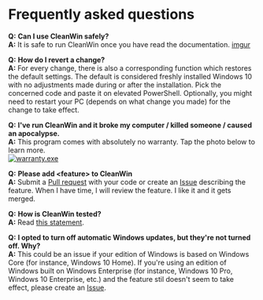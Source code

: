 # Frequently asked questions

**Q:** **Can I use CleanWin safely?**   
**A:** It is safe to run CleanWin once you have read the documentation.
[imgur](https://i.imgur.com/Pqtf93O.png)

**Q:** **How do I revert a change?**  
**A:** For every change, there is also a corresponding function which restores the default settings. The default is considered freshly installed Windows 10 with no adjustments made during or after the installation. Pick the concerned code and paste it on elevated PowerShell. Optionally, you might need to restart your PC (depends on what change you made) for the change to take effect.

**Q:** **I've run CleanWin and it broke my computer / killed someone / caused an apocalypse.**   
**A:** This program comes with absolutely no warranty. Tap the photo below to learn more.  
[![warranty.exe](https://i.imgur.com/lfqKSzz.png)](https://github.com/pratyakshm/CleanWin/blob/main/LICENSE#L589-L598)

**Q:** **Please add &lt;feature&gt; to CleanWin**   
**A:** Submit a [Pull request](https://github.com/pratyakshm/CleanWin/pulls) with your code or create an [Issue](https://github.com/pratyakshm/CleanWin/issues) describing the feature. When I have time, I will review the feature. I like it and it gets merged.

**Q:** **How is CleanWin tested?**  
**A:** Read [this statement](https://github.com/PratyakshM/CleanWin/wiki/Documentation#%EF%B8%8F-os-builds-compatibility).

**Q:** **I opted to turn off automatic Windows updates, but they're not turned off. Why?**   
**A:** This could be an issue if your edition of Windows is based on Windows Core (for instance, Windows 10 Home). If you're using an edition of Windows built on Windows Enterprise (for instance, Windows 10 Pro, Windows 10 Enterprise, etc.) and the feature stil doesn't seem to take effect, please create an [Issue](https://github.com/pratyakshm/CleanWin/issues).